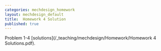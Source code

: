 ```yaml
---
categories: mechdesign_homework
layout: mechdesign_default
title:  Homework 4 Solution
published: true
---
```


Problem 1-4 [solutions](/_teaching/mechdesign/Homework/Homework 4 Solutions.pdf).
